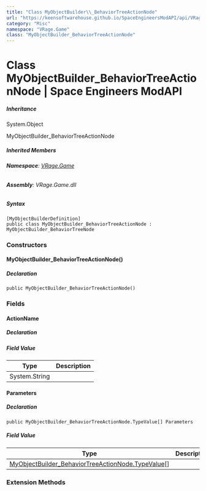 ```yaml
---
title: "Class MyObjectBuilder\\_BehaviorTreeActionNode"
url: "https://keensoftwarehouse.github.io/SpaceEngineersModAPI/api/VRage.Game.MyObjectBuilder_BehaviorTreeActionNode.html"
category: "Misc"
namespace: "VRage.Game"
class: "MyObjectBuilder_BehaviorTreeActionNode"
---
```


# Class MyObjectBuilder\_BehaviorTreeActionNode | Space Engineers ModAPI

##### Inheritance

System.Object

MyObjectBuilder\_BehaviorTreeActionNode

##### Inherited Members

###### **Namespace**: [VRage.Game](https://keensoftwarehouse.github.io/SpaceEngineersModAPI/api/VRage.Game.html)

###### **Assembly**: VRage.Game.dll

##### Syntax

```
[MyObjectBuilderDefinition]
public class MyObjectBuilder_BehaviorTreeActionNode : MyObjectBuilder_BehaviorTreeNode
```

### Constructors

#### MyObjectBuilder\_BehaviorTreeActionNode()

##### Declaration

```
public MyObjectBuilder_BehaviorTreeActionNode()
```

### Fields

#### ActionName

##### Declaration

##### Field Value

| Type | Description |
| --- | --- |
| System.String |     |

#### Parameters

##### Declaration

```
public MyObjectBuilder_BehaviorTreeActionNode.TypeValue[] Parameters
```

##### Field Value

| Type | Description |
| --- | --- |
| [MyObjectBuilder\_BehaviorTreeActionNode.TypeValue](https://keensoftwarehouse.github.io/SpaceEngineersModAPI/api/VRage.Game.MyObjectBuilder_BehaviorTreeActionNode.TypeValue.html)\[\] |     |

### Extension Methods